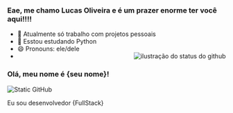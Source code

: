 ### Eae, me chamo Lucas Oliveira e é um prazer enorme ter você aqui!!!!

- 🔭 Atualmente só trabalho com projetos pessoais
- 🌱 Esstou estudando Python
- 😄 Pronouns: ele/dele
- <img align='right' src="https://github-readme-stats.vercel.app/api?username=iuricode&show_icons=true&title_color=783c00&text_color=af552e&icon_color=783c00&bg_color=f8efd4&cache_seconds=2300" alt="ilustração do status do github">

### Olá, meu nome é {seu nome}!

<img src="https://img.shields.io/static/v1?label=Overview&message=SEUNOME&color=f8efd4&style=for-the-badge&logo=GitHub" alt="Static GitHub">

 Eu sou desenvolvedor {FullStack}</p>

